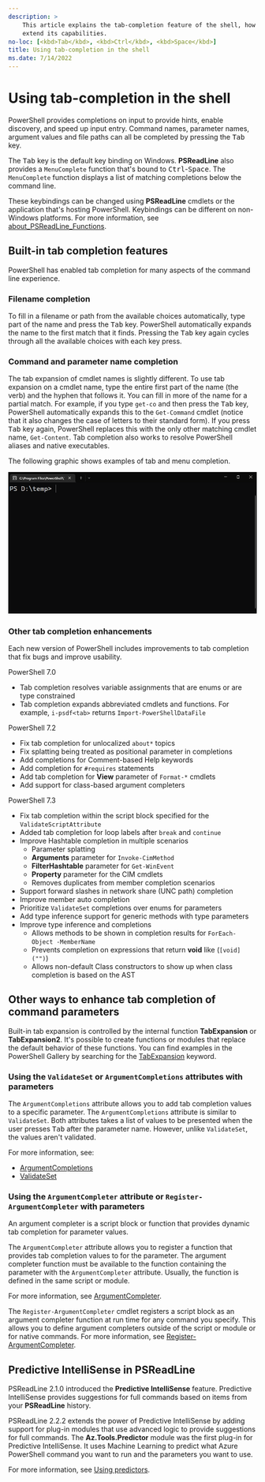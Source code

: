 ```yaml
---
description: >
    This article explains the tab-completion feature of the shell, how to configure it, and how to
    extend its capabilities.
no-loc: [<kbd>Tab</kbd>, <kbd>Ctrl</kbd>, <kbd>Space</kbd>]
title: Using tab-completion in the shell
ms.date: 7/14/2022
---
```

# Using tab-completion in the shell

PowerShell provides completions on input to provide hints, enable discovery, and speed up input
entry. Command names, parameter names, argument values and file paths can all be completed by
pressing the <kbd>Tab</kbd> key.

The <kbd>Tab</kbd> key is the default key binding on Windows. **PSReadLine** also provides a
`MenuComplete` function that's bound to <kbd>Ctrl</kbd>-<kbd>Space</kbd>. The `MenuComplete`
function displays a list of matching completions below the command line.

These keybindings can be changed using **PSReadLine** cmdlets or the application that's hosting
PowerShell. Keybindings can be different on non-Windows platforms. For more information, see
[about_PSReadLine_Functions][PSRFunctions].

## Built-in tab completion features

PowerShell has enabled tab completion for many aspects of the command line experience.

### Filename completion

To fill in a filename or path from the available choices automatically, type part of the name and
press the <kbd>Tab</kbd> key. PowerShell automatically expands the name to the first match that it
finds. Pressing the <kbd>Tab</kbd> key again cycles through all the available choices with each key
press.

### Command and parameter name completion

The tab expansion of cmdlet names is slightly different. To use tab expansion on a cmdlet name, type
the entire first part of the name (the verb) and the hyphen that follows it. You can fill in more of
the name for a partial match. For example, if you type `get-co` and then press the <kbd>Tab</kbd>
key, PowerShell automatically expands this to the `Get-Command` cmdlet (notice that it also changes
the case of letters to their standard form). If you press <kbd>Tab</kbd> key again, PowerShell
replaces this with the only other matching cmdlet name, `Get-Content`. Tab completion also works to
resolve PowerShell aliases and native executables.

The following graphic shows examples of tab and menu completion.

![Tab and menu completion examples](media/tab-completion/tab-menu-complete.gif)

### Other tab completion enhancements

Each new version of PowerShell includes improvements to tab completion that fix bugs and improve
usability.

PowerShell 7.0

- Tab completion resolves variable assignments that are enums or are type constrained
- Tab completion expands abbreviated cmdlets and functions. For example, `i-psdf<tab>` returns
  `Import-PowerShellDataFile`

PowerShell 7.2

- Fix tab completion for unlocalized `about*` topics
- Fix splatting being treated as positional parameter in completions
- Add completions for Comment-based Help keywords
- Add completion for `#requires` statements
- Add tab completion for **View** parameter of `Format-*` cmdlets
- Add support for class-based argument completers

PowerShell 7.3

- Fix tab completion within the script block specified for the `ValidateScriptAttribute`
- Added tab completion for loop labels after `break` and `continue`
- Improve Hashtable completion in multiple scenarios
  - Parameter splatting
  - **Arguments** parameter for `Invoke-CimMethod`
  - **FilterHashtable** parameter for `Get-WinEvent`
  - **Property** parameter for the CIM cmdlets
  - Removes duplicates from member completion scenarios
- Support forward slashes in network share (UNC path) completion
- Improve member auto completion
- Prioritize `ValidateSet` completions over enums for parameters
- Add type inference support for generic methods with type parameters
- Improve type inference and completions
  - Allows methods to be shown in completion results for `ForEach-Object -MemberName`
  - Prevents completion on expressions that return **void** like (`[void]("")`)
  - Allows non-default Class constructors to show up when class completion is based on the AST

## Other ways to enhance tab completion of command parameters

Built-in tab expansion is controlled by the internal function **TabExpansion** or **TabExpansion2**.
It's possible to create functions or modules that replace the default behavior of these functions.
You can find examples in the PowerShell Gallery by searching for the [TabExpansion][TabExpansion]
keyword.

### Using the `ValidateSet` or `ArgumentCompletions` attributes with parameters

The `ArgumentCompletions` attribute allows you to add tab completion values to a specific parameter.
The `ArgumentCompletions` attribute is similar to `ValidateSet`. Both attributes takes a list of
values to be presented when the user presses <kbd>Tab</kbd> after the parameter name. However,
unlike `ValidateSet`, the values aren't validated.

For more information, see:

- [ArgumentCompletions][ArgumentCompletions]
- [ValidateSet][ValidateSet]

### Using the `ArgumentCompleter` attribute or `Register-ArgumentCompleter` with parameters

An argument completer is a script block or function that provides dynamic tab completion for
parameter values.

The `ArgumentCompleter` attribute allows you to register a function that provides tab completion
values to for the parameter. The argument completer function must be available to the function
containing the parameter with the `ArgumentCompleter` attribute. Usually, the function is defined in
the same script or module.

For more information, see [ArgumentCompleter][ArgumentCompleter].

The `Register-ArgumentCompleter` cmdlet registers a script block as an argument completer function
at run time for any command you specify. This allows you to define argument completers outside of
the script or module or for native commands. For more information, see
[Register-ArgumentCompleter][Register-ArgumentCompleter].

## Predictive IntelliSense in PSReadLine

PSReadLine 2.1.0 introduced the **Predictive IntelliSense** feature. Predictive IntelliSense
provides suggestions for full commands based on items from your **PSReadLine** history.

PSReadLine 2.2.2 extends the power of Predictive IntelliSense by adding support for plug-in modules
that use advanced logic to provide suggestions for full commands. The **Az.Tools.Predictor** module
was the first plug-in for Predictive IntelliSense. It uses Machine Learning to predict what Azure
PowerShell command you want to run and the parameters you want to use.

For more information, see [Using predictors](using-predictors.md).

<!-- link references -->
[ArgumentCompleter]: /powershell/module/microsoft.powershell.core/about/about_functions_argument_completion#argumentcompleter-attribute
[ArgumentCompletions]: /powershell/module/microsoft.powershell.core/about/about_functions_advanced_parameters#argumentcompletions-attribute
[PSRFunctions]: /powershell/module/psreadline/about/about_psreadline_functions#completion-functions
[Register-ArgumentCompleter]: xref:Microsoft.PowerShell.Core.Register-ArgumentCompleter
[TabExpansion]: https://www.powershellgallery.com/packages?q=tabexpansion
[ValidateSet]: /powershell/module/microsoft.powershell.core/about/about_functions_advanced_parameters#validateset-attribute
